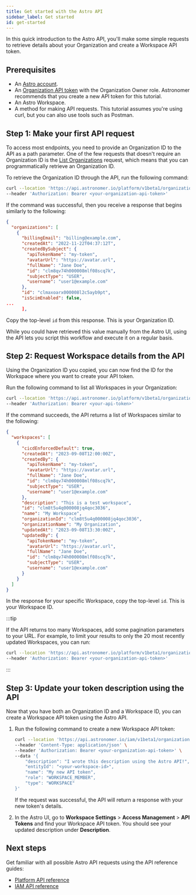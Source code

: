 ```yaml
---
title: Get started with the Astro API
sidebar_label: Get started
id: get-started
---
```


In this quick introduction to the Astro API, you'll make some simple requests to retrieve details about your Organization and create a Workspace API token.

## Prerequisites

- An [Astro account](log-in-to-astro.md). 
- An [Organization API token](organization-api-tokens.md) with the Organization Owner role. Astronomer recommends that you create a new API token for this tutorial.
- An Astro Workspace.
- A method for making API requests. This tutorial assumes you're using curl, but you can also use tools such as Postman.

## Step 1: Make your first API request

To access most endpoints, you need to provide an Organization ID to the API as a path parameter. One of the few requests that doesn't require an Organization ID is the [List Organizations](https://docs.astronomer.io/astro/api/platform-api-reference#tag/Organization/operation/ListOrganizations) request, which means that you can programmatically retrieve an Organization ID. 

To retrieve the Organization ID through the API, run the following command:

```bash
curl --location 'https://api.astronomer.io/platform/v1beta1/organizations' \
--header 'Authorization: Bearer <your-organization-api-token>' 
```

If the command was successful, then you receive a response that begins similarly to the following:

```json {14}
{
  "organizations": [
    {
      "billingEmail": "billing@example.com",
      "createdAt": "2022-11-22T04:37:12T",
      "createdBySubject": {
        "apiTokenName": "my-token",
        "avatarUrl": "https://avatar.url",
        "fullName": "Jane Doe",
        "id": "clm8qv74h000008mlf08scq7k",
        "subjectType": "USER",
        "username": "user1@example.com"
      },
      "id": "clmaxoarx000008l2c5ayb9pt",
      "isScimEnabled": false,
...
      ],
```

Copy the top-level `id` from this response. This is your Organization ID.

While you could have retrieved this value manually from the Astro UI, using the API lets you script this workflow and execute it on a regular basis.

## Step 2: Request Workspace details from the API

Using the Organization ID you copied, you can now find the ID for the Workspace where you want to create your API token. 

Run the following command to list all Workspaces in your Organization:

```bash
curl --location 'https://api.astronomer.io/platform/v1beta1/organizations/<your-organization-id>/workspaces' \
--header 'Authorization: Bearer <your-api-token>' 
```

If the command succeeds, the API returns a list of Workspaces similar to the following:

```json {15}
{
  "workspaces": [
    {
      "cicdEnforcedDefault": true,
      "createdAt": "2023-09-08T12:00:00Z",
      "createdBy": {
        "apiTokenName": "my-token",
        "avatarUrl": "https://avatar.url",
        "fullName": "Jane Doe",
        "id": "clm8qv74h000008mlf08scq7k",
        "subjectType": "USER",
        "username": "user1@example.com"
      },
      "description": "This is a test workspace",
      "id": "clm8t5u4q000008jq4qoc3036",
      "name": "My Workspace",
      "organizationId": "clm8t5u4q000008jq4qoc3036",
      "organizationName": "My Organization",
      "updatedAt": "2023-09-08T13:30:00Z",
      "updatedBy": {
        "apiTokenName": "my-token",
        "avatarUrl": "https://avatar.url",
        "fullName": "Jane Doe",
        "id": "clm8qv74h000008mlf08scq7k",
        "subjectType": "USER",
        "username": "user1@example.com"
      }
    }
  ]
}
```

In the response for your specific Workspace, copy the top-level `id`. This is your Workspace ID.

:::tip

If the API returns too many Workspaces, add some pagination parameters to your URL. For example, to limit your results to only the 20 most recently updated Workspaces, you can run:

```bash
curl --location 'https://api.astronomer.io/platform/v1beta1/organizations/<your-organization-id>/workspaces?limit=20&sorts=updatedAt:asc' \
--header 'Authorization: Bearer <your-organization-api-token>'
```

:::

## Step 3: Update your token description using the API

Now that you have both an Organization ID and a Workspace ID, you can create a Workspace API token using the Astro API.

1. Run the following command to create a new Workspace API token:

    ```bash
    curl --location 'https://api.astronomer.io/iam/v1beta1/organizations/<your-organization-id>/tokens' \                                            
    --header 'Content-Type: application/json' \
    --header 'Authorization: Bearer <your-organization-api-token>' \                                                                                                                  
    --data '{
        "description": "I wrote this description using the Astro API!",
        "entityId": "<your-workspace-id>",
        "name": "My new API token",
        "role": "WORKSPACE_MEMBER",
        "type": "WORKSPACE"
    }'
    ```

    If the request was successful, the API will return a response with your new token's details.

2. In the Astro UI, go to **Workspace Settings** > **Access Management** > **API Tokens** and find your Workspace API token. You should see your updated description under **Description**.

## Next steps

Get familiar with all possible Astro API requests using the API reference guides:

- [Platform API reference](api/platform-api-reference.mdx)
- [IAM API reference](api/iam-api-reference.mdx)
